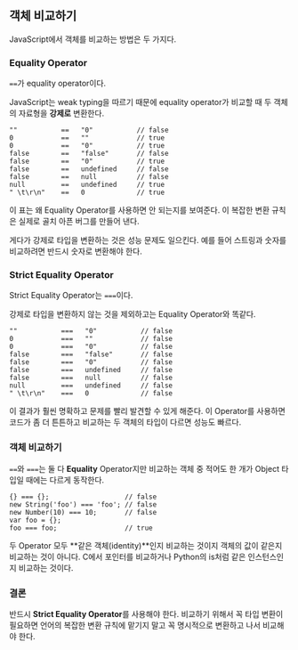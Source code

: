 ## 객체 비교하기

JavaScript에서 객체를 비교하는 방법은 두 가지다.

### Equality Operator

`==`가 equality operator이다.

JavaScript는 weak typing을 따르기 때문에 equality operator가 비교할 때 두 객체의 자료형을 **강제로** 변환한다.

    ""           ==   "0"           // false
    0            ==   ""            // true
    0            ==   "0"           // true
    false        ==   "false"       // false
    false        ==   "0"           // true
    false        ==   undefined     // false
    false        ==   null          // false
    null         ==   undefined     // true
    " \t\r\n"    ==   0             // true

이 표는 왜 Equality Operator를 사용하면 안 되는지를 보여준다. 이 복잡한 변환 규칙은 실제로 골치 아픈 버그를 만들어 낸다.

게다가 강제로 타입을 변환하는 것은 성능 문제도 일으킨다. 예를 들어 스트링과 숫자를 비교하려면 반드시 숫자로 변환해야 한다.

### Strict Equality Operator

Strict Equality Operator는 `===`이다.

강제로 타입을 변환하지 않는 것을 제외하고는 Equality Operator와 똑같다.

    ""           ===   "0"           // false
    0            ===   ""            // false
    0            ===   "0"           // false
    false        ===   "false"       // false
    false        ===   "0"           // false
    false        ===   undefined     // false
    false        ===   null          // false
    null         ===   undefined     // false
    " \t\r\n"    ===   0             // false

이 결과가 훨씬 명확하고 문제를 빨리 발견할 수 있게 해준다. 이 Operator를 사용하면 코드가 좀 더 튼튼하고 비교하는 두 객체의 타입이 다르면 성능도 빠르다.

### 객체 비교하기

`==`와 `===`는 둘 다 **Equality** Operator지만 비교하는 객체 중 적어도 한 개가 Object 타입일 때에는 다르게 동작한다.

    {} === {};                   // false
    new String('foo') === 'foo'; // false
    new Number(10) === 10;       // false
    var foo = {};
    foo === foo;                 // true

두 Operator 모두 **같은 객체(identity)**인지 비교하는 것이지 객체의 값이 같은지 비교하는 것이 아니다. C에서 포인터를 비교하거나 Python의 is처럼 같은 인스턴스인지 비교하는 것이다.

### 결론

반드시 **Strict Equality Operator**를 사용해야 한다. 비교하기 위해서 꼭 타입 변환이 필요하면 언어의 복잡한 변환 규칙에 맡기지 말고 꼭 명시적으로 변환하고 나서 비교해야 한다.